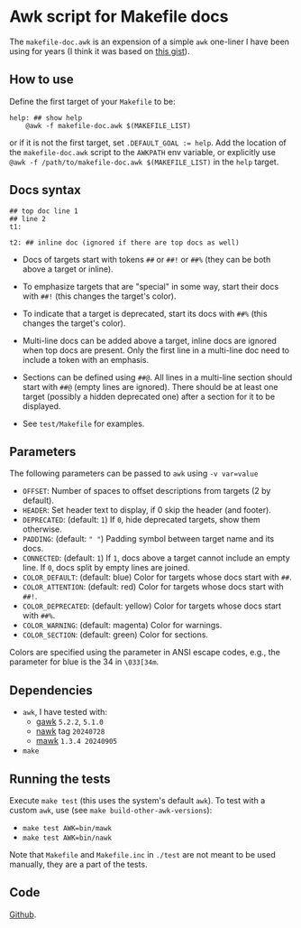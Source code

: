 # Awk script for Makefile docs

The `makefile-doc.awk` is an expension of a simple `awk` one-liner I have been using for
years (I think it was based on [this gist](https://gist.github.com/prwhite/8168133)).

## How to use

Define the first target of your `Makefile` to be:

``` make
help: ## show help
	@awk -f makefile-doc.awk $(MAKEFILE_LIST)
```

or if it is not the first target, set `.DEFAULT_GOAL := help`. Add the location of the
`makefile-doc.awk` script to the `AWKPATH` env variable, or explicitly use `@awk -f
/path/to/makefile-doc.awk $(MAKEFILE_LIST)` in the `help` target.

## Docs syntax

``` make
## top doc line 1
## line 2
t1:

t2: ## inline doc (ignored if there are top docs as well)
```

+ Docs of targets start with tokens `##` or `##!` or `##%` (they can be both above a
  target or inline).

+ To emphasize targets that are "special" in some way, start their docs with `##!` (this
  changes the target's color).

+ To indicate that a target is deprecated, start its docs with `##%` (this changes the
  target's color).

+ Multi-line docs can be added above a target, inline docs are ignored when top docs are
  present. Only the first line in a multi-line doc need to include a token with an
  emphasis.

+ Sections can be defined using `##@`. All lines in a multi-line section should start
  with `##@` (empty lines are ignored). There should be at least one target (possibly a
  hidden deprecated one) after a section for it to be displayed.

+ See `test/Makefile` for examples.

## Parameters

The following parameters can be passed to `awk` using `-v var=value`

+ `OFFSET`: Number of spaces to offset descriptions from targets (2 by default).
+ `HEADER`: Set header text to display, if 0 skip the header (and footer).
+ `DEPRECATED`: (default: `1`) If `0`, hide deprecated targets, show them otherwise.
+ `PADDING`: (default: `" "`) Padding symbol between target name and its docs.
+ `CONNECTED`: (default: `1`) If `1`, docs above a target cannot include an empty line.
  If `0`, docs split by empty lines are joined.
+ `COLOR_DEFAULT`: (default: blue) Color for targets whose docs start with `##`.
+ `COLOR_ATTENTION`: (default: red) Color for targets whose docs start with `##!`.
+ `COLOR_DEPRECATED`: (default: yellow) Color for targets whose docs start with `##%`.
+ `COLOR_WARNING`: (default: magenta) Color for warnings.
+ `COLOR_SECTION`: (default: green) Color for sections.

Colors are specified using the parameter in ANSI escape codes, e.g., the parameter for
blue is the 34 in `\033[34m`.

## Dependencies

+ `awk`, I have tested with:
  + [gawk](https://www.gnu.org/software/gawk) `5.2.2`, `5.1.0`
  + [nawk](https://github.com/onetrueawk/awk) tag `20240728`
  + [mawk](https://invisible-island.net/mawk) `1.3.4 20240905`
+ `make`

## Running the tests

Execute `make test` (this uses the system's default `awk`). To test with a custom
`awk`, use (see `make build-other-awk-versions`):

+ `make test AWK=bin/mawk`
+ `make test AWK=bin/nawk`

Note that `Makefile` and `Makefile.inc` in `./test` are not meant to be used manually,
they are a part of the tests.

## Code

[Github](https://github.com/drdv/makefile-doc).
